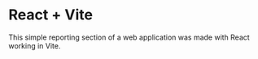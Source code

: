 # React + Vite

This simple reporting section of a web application was made with React working in Vite.

